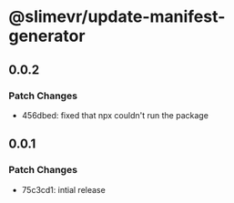 # @slimevr/update-manifest-generator

## 0.0.2

### Patch Changes

- 456dbed: fixed that npx couldn't run the package

## 0.0.1

### Patch Changes

- 75c3cd1: intial release
